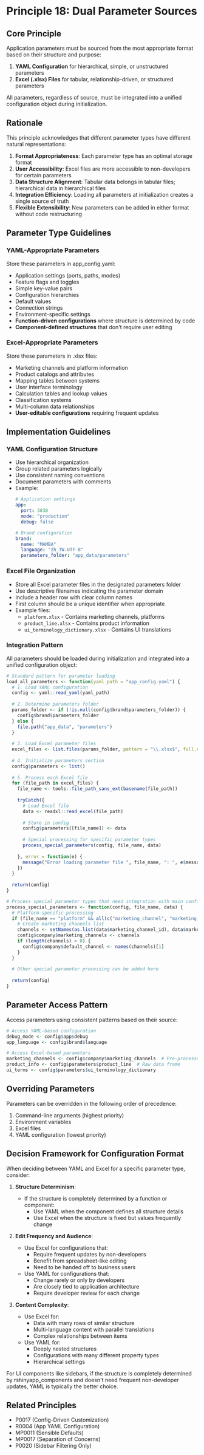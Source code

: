 # Principle 18: Dual Parameter Sources

## Core Principle
Application parameters must be sourced from the most appropriate format based on their structure and purpose:
1. **YAML Configuration** for hierarchical, simple, or unstructured parameters
2. **Excel (.xlsx) Files** for tabular, relationship-driven, or structured parameters

All parameters, regardless of source, must be integrated into a unified configuration object during initialization.

## Rationale
This principle acknowledges that different parameter types have different natural representations:

1. **Format Appropriateness**: Each parameter type has an optimal storage format
2. **User Accessibility**: Excel files are more accessible to non-developers for certain parameters
3. **Data Structure Alignment**: Tabular data belongs in tabular files; hierarchical data in hierarchical files
4. **Integration Efficiency**: Loading all parameters at initialization creates a single source of truth
5. **Flexible Extensibility**: New parameters can be added in either format without code restructuring

## Parameter Type Guidelines

### YAML-Appropriate Parameters
Store these parameters in app_config.yaml:
- Application settings (ports, paths, modes)
- Feature flags and toggles
- Simple key-value pairs
- Configuration hierarchies
- Default values
- Connection strings
- Environment-specific settings
- **Function-driven configurations** where structure is determined by code
- **Component-defined structures** that don't require user editing

### Excel-Appropriate Parameters
Store these parameters in .xlsx files:
- Marketing channels and platform information
- Product catalogs and attributes
- Mapping tables between systems
- User interface terminology
- Calculation tables and lookup values
- Classification systems
- Multi-column data relationships
- **User-editable configurations** requiring frequent updates

## Implementation Guidelines

### YAML Configuration Structure
- Use hierarchical organization
- Group related parameters logically
- Use consistent naming conventions
- Document parameters with comments
- Example:
  ```yaml
  # Application settings
  app:
    port: 3838
    mode: "production"
    debug: false
  
  # Brand configuration  
  brand:
    name: "MAMBA"
    language: "zh_TW.UTF-8"
    parameters_folder: "app_data/parameters"
  ```

### Excel File Organization
- Store all Excel parameter files in the designated parameters folder
- Use descriptive filenames indicating the parameter domain
- Include a header row with clear column names
- First column should be a unique identifier when appropriate
- Example files:
  - `platform.xlsx` - Contains marketing channels, platforms
  - `product_line.xlsx` - Contains product information
  - `ui_terminology_dictionary.xlsx` - Contains UI translations

### Integration Pattern
All parameters should be loaded during initialization and integrated into a unified configuration object:

```r
# Standard pattern for parameter loading
load_all_parameters <- function(yaml_path = "app_config.yaml") {
  # 1. Load YAML configuration
  config <- yaml::read_yaml(yaml_path)
  
  # 2. Determine parameters folder
  params_folder <- if (!is.null(config$brand$parameters_folder)) {
    config$brand$parameters_folder
  } else {
    file.path("app_data", "parameters")
  }
  
  # 3. Load Excel parameter files
  excel_files <- list.files(params_folder, pattern = "\\.xlsx$", full.names = TRUE)
  
  # 4. Initialize parameters section
  config$parameters <- list()
  
  # 5. Process each Excel file
  for (file_path in excel_files) {
    file_name <- tools::file_path_sans_ext(basename(file_path))
    
    tryCatch({
      # Load Excel file
      data <- readxl::read_excel(file_path)
      
      # Store in config
      config$parameters[[file_name]] <- data
      
      # Special processing for specific parameter types
      process_special_parameters(config, file_name, data)
      
    }, error = function(e) {
      message("Error loading parameter file ", file_name, ": ", e$message)
    })
  }
  
  return(config)
}

# Process special parameter types that need integration with main config
process_special_parameters <- function(config, file_name, data) {
  # Platform-specific processing
  if (file_name == "platform" && all(c("marketing_channel", "marketing_channel_id") %in% colnames(data))) {
    # Create marketing channels list
    channels <- setNames(as.list(data$marketing_channel_id), data$marketing_channel)
    config$company$marketing_channels <- channels
    if (length(channels) > 0) {
      config$company$default_channel <- names(channels)[1]
    }
  }
  
  # Other special parameter processing can be added here
  
  return(config)
}
```

## Parameter Access Pattern
Access parameters using consistent patterns based on their source:

```r
# Access YAML-based configuration
debug_mode <- config$app$debug
app_language <- config$brand$language

# Access Excel-based parameters
marketing_channels <- config$company$marketing_channels  # Pre-processed
product_info <- config$parameters$product_line  # Raw data frame
ui_terms <- config$parameters$ui_terminology_dictionary
```

## Overriding Parameters
Parameters can be overridden in the following order of precedence:
1. Command-line arguments (highest priority)
2. Environment variables
3. Excel files
4. YAML configuration (lowest priority)

## Decision Framework for Configuration Format
When deciding between YAML and Excel for a specific parameter type, consider:

1. **Structure Determinism**:
   - If the structure is completely determined by a function or component:
     - Use YAML when the component defines all structure details
     - Use Excel when the structure is fixed but values frequently change
   
2. **Edit Frequency and Audience**:
   - Use Excel for configurations that:
     - Require frequent updates by non-developers
     - Benefit from spreadsheet-like editing
     - Need to be handed off to business users
   - Use YAML for configurations that:
     - Change rarely or only by developers
     - Are closely tied to application architecture
     - Require developer review for each change

3. **Content Complexity**:
   - Use Excel for:
     - Data with many rows of similar structure
     - Multi-language content with parallel translations
     - Complex relationships between items
   - Use YAML for:
     - Deeply nested structures
     - Configurations with many different property types
     - Hierarchical settings

For UI components like sidebars, if the structure is completely determined by rshinyapp_components and doesn't need frequent non-developer updates, YAML is typically the better choice.

## Related Principles
- P0017 (Config-Driven Customization)
- R0004 (App YAML Configuration)
- MP0011 (Sensible Defaults)
- MP0017 (Separation of Concerns)
- P0020 (Sidebar Filtering Only)
